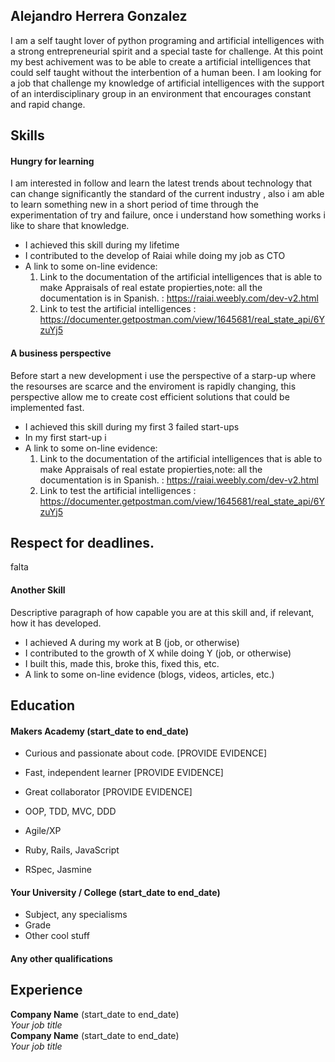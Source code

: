 ## Alejandro Herrera Gonzalez

I am a self taught lover of python programing and artificial intelligences with a strong entrepreneurial spirit and a special taste for challenge. At this point my best achivement was to be able to create a artificial intelligences that could self taught without the interbention of a human been. I am looking for a job that challenge my knowledge of artificial intelligences with the support of an interdisciplinary group in an environment that encourages constant and rapid change.

## Skills

#### Hungry for learning

I am interested in follow and learn the latest trends about technology that can change significantly the standard of the current industry , also i am able to learn something new in a short period of time through the experimentation of try and failure, once i understand how something works i like to share that knowledge.

- I achieved this skill during my lifetime
- I contributed to the develop of Raiai while doing my job as CTO
- A link to some on-line evidence:
  1) Link to the documentation of the artificial intelligences that is able to make Appraisals of real estate propierties,note: all the documentation is in Spanish. : https://raiai.weebly.com/dev-v2.html
  2) Link to test the artificial intelligences : https://documenter.getpostman.com/view/1645681/real_state_api/6YzuYj5

#### A business perspective

Before start a new development i use the perspective of a starp-up where the resourses are scarce and the enviroment is rapidly changing, this perspective allow me to create cost efficient solutions that could be implemented fast.

- I achieved this skill during my first 3 failed start-ups
- In my first start-up i 
- A link to some on-line evidence:
  1) Link to the documentation of the artificial intelligences that is able to make Appraisals of real estate propierties,note: all the documentation is in Spanish. : https://raiai.weebly.com/dev-v2.html
  2) Link to test the artificial intelligences : https://documenter.getpostman.com/view/1645681/real_state_api/6YzuYj5




## Respect for deadlines.
falta

#### Another Skill

Descriptive paragraph of how capable you are at this skill and, if relevant, how it has developed.

- I achieved A during my work at B (job, or otherwise)
- I contributed to the growth of X while doing Y (job, or otherwise)
- I built this, made this, broke this, fixed this, etc.
- A link to some on-line evidence (blogs, videos, articles, etc.)

## Education

#### Makers Academy (start_date to end_date)

- Curious and passionate about code. [PROVIDE EVIDENCE]
- Fast, independent learner [PROVIDE EVIDENCE]
- Great collaborator [PROVIDE EVIDENCE]

- OOP, TDD, MVC, DDD
- Agile/XP
- Ruby, Rails, JavaScript
- RSpec, Jasmine

#### Your University / College (start_date to end_date)

- Subject, any specialisms
- Grade
- Other cool stuff

#### Any other qualifications

## Experience

**Company Name** (start_date to end_date)    
*Your job title*  
**Company Name** (start_date to end_date)   
*Your job title*  
